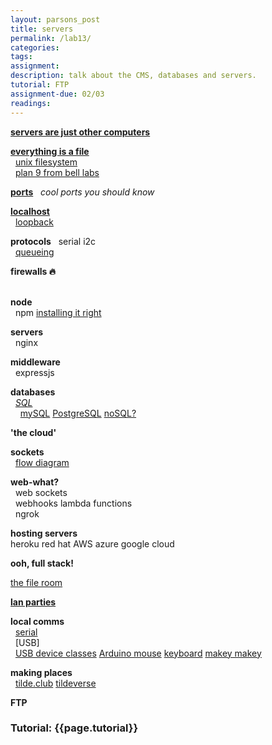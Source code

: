 ```yaml
---  
layout: parsons_post  
title: servers 
permalink: /lab13/  
categories:   
tags:  
assignment: 
description: talk about the CMS, databases and servers. 
tutorial: FTP
assignment-due: 02/03
readings: 
---  
```


[**servers are just other computers**](https://commons.wikimedia.org/wiki/File:First-server-cern-computer-center.jpg)

[**everything is a file**](https://en.wikipedia.org/wiki/Everything_is_a_file)  
  [unix filesystem](https://en.wikipedia.org/wiki/Unix_filesystem#Conventional_directory_layout)  
  [plan 9 from bell labs](https://en.wikipedia.org/wiki/Plan_9_from_Bell_Labs)  

[**ports**](https://en.wikipedia.org/wiki/Port_(computer_networking))  
  *cool ports you should know*  


[**localhost**](https://en.wikipedia.org/wiki/Localhost)  
  [loopback](https://en.wikipedia.org/wiki/Loopback)

**protocols**
  serial i2c  
  [queueing](https://en.wikipedia.org/wiki/Queueing_theory)

**firewalls 🔥**  
  

**node**  
  npm [installing it right](https://docs.npmjs.com/resolving-eacces-permissions-errors-when-installing-packages-globally)  

**servers**  
  nginx  

**middleware**  
  expressjs  

**databases**  
  [*SQL*](https://en.wikipedia.org/wiki/SQL)  
    [mySQL](https://www.mysql.com) [PostgreSQL](https://www.postgresql.org) [noSQL?](https://en.wikipedia.org/wiki/NoSQL)  

**'the cloud'**  

**sockets**  
  [flow diagram](https://upload.wikimedia.org/wikipedia/commons/a/a1/InternetSocketBasicDiagram_zhtw.png)  


**web-what?**  
  web sockets  
  webhooks lambda functions  
  ngrok  
  
**hosting servers**  
heroku red hat AWS azure google cloud  
  
**ooh, full stack!**  

[the file room](https://sites.rhizome.org/anthology/thefileroom.html)  

[**lan parties**](https://en.wikipedia.org/wiki/LAN_party)  

**local comms**  
  [serial]()  
  [USB]  
  [USB device classes](https://en.wikipedia.org/wiki/USB#Device_classes) [Arduino mouse](https://www.arduino.cc/reference/en/language/functions/usb/mouse/) [keyboard](https://www.arduino.cc/reference/en/language/functions/usb/keyboard/) [makey makey](https://makeymakey.com)  

**making places**  
  [tilde.club](https://tilde.club) [tildeverse](https://tildeverse.org)  

**FTP**

### Tutorial: {{page.tutorial}}
